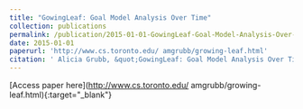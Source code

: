 ```yaml
---
title: "GowingLeaf: Goal Model Analysis Over Time"
collection: publications
permalink: /publication/2015-01-01-GowingLeaf-Goal-Model-Analysis-Over-Time
date: 2015-01-01
paperurl: 'http://www.cs.toronto.edu/ amgrubb/growing-leaf.html'
citation: ' Alicia Grubb, &quot;GowingLeaf: Goal Model Analysis Over Time.&quot;, 2015.'
---
```

[Access paper here](http://www.cs.toronto.edu/ amgrubb/growing-leaf.html){:target="_blank"}
